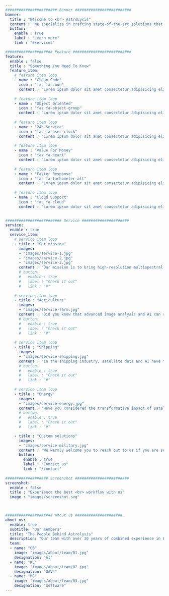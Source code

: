 ```yaml
---
####################### Banner #########################
banner:
  title : "Welcome to <br> AstroLysis"
  content : "We specialize in crafting state-of-the-art solutions that harness the power of AI, satellite data, and aerial imagery. Our multidisciplinary team of experts in Electrical Engineering, AI, Deep Learning, UAVs, and Embedded Systems collaborates to create innovative tools that unlock valuable insights from the skies."
  button:
    enable : true
    label : "Learn more"
    link : "#services"

##################### Feature ##########################
feature:
  enable : false
  title : "Something You Need To Know"
  feature_item:
    # feature item loop
    - name : "Clean Code"
      icon : "fas fa-code"
      content : "Lorem ipsum dolor sit amet consectetur adipisicing elit quam nihil"
      
    # feature item loop
    - name : "Object Oriented"
      icon : "fas fa-object-group"
      content : "Lorem ipsum dolor sit amet consectetur adipisicing elit quam nihil"
      
    # feature item loop
    - name : "24h Service"
      icon : "fas fa-user-clock"
      content : "Lorem ipsum dolor sit amet consectetur adipisicing elit quam nihil"
      
    # feature item loop
    - name : "Value For Money"
      icon : "fas fa-heart"
      content : "Lorem ipsum dolor sit amet consectetur adipisicing elit quam nihil"
      
    # feature item loop
    - name : "Faster Response"
      icon : "fas fa-tachometer-alt"
      content : "Lorem ipsum dolor sit amet consectetur adipisicing elit quam nihil"
      
    # feature item loop
    - name : "Cloud Support"
      icon : "fas fa-cloud"
      content : "Lorem ipsum dolor sit amet consectetur adipisicing elit quam nihil"
    

######################### Service #####################
service:
  enable : true
  service_item:
    # service item loop
    - title : "Our mission"
      images:
      - "images/service-1.jpg"
      - "images/service-2.jpg"
      - "images/service-3.jpg"
      content : "Our mission is to bring high-resolution multispectral imagery and data processing and analysis into the hands of those who need it most. By utilizing the latest advancements in AI and image recognition, we transform complex data from satellite imagery and aerial photography into actionable, real-time information. Our expertise in UAV technology adds a unique dimension to our services, enabling us to deliver localized and highly specific data capture. At AstroLysis, we're not just developing cutting-edge technology; we're shaping the future of aerial and satellite-based intelligence."
      # button:
      #   enable : true
      #   label : "Check it out"
      #   link : "#"
        
    # service item loop
    - title : "Agriculture"
      images:
      - "images/service-farm.jpg"
      content : "Did you know that advanced image analysis and AI can revolutionize the way we approach agriculture? By leveraging satellite data and aerial imagery, farmers can increase crop yield by up to 10% through early pest detection and precision farming. This technology enables farmers to identify and address potential problems before they escalate, reducing waste and improving the efficiency of their operations."
      # button:
      #   enable : true
      #   label : "Check it out"
      #   link : "#"
        
    # service item loop
    - title : "Shipping"
      images:
      - "images/service-shipping.jpg"
      content : "In the shipping industry, satellite data and AI have the potential to significantly reduce operational costs. By analyzing wave patterns, wind currents, and other meteorological data, shipping routes can be optimized for fuel efficiency and speed. These improvements can lead to a potential reduction in operational expenses by up to 15%. With such advanced technology, we can usher in a new era of efficient and environmentally conscious maritime operations."
      # button:
      #   enable : true
      #   label : "Check it out"
      #   link : "#"
        
    # service item loop
    - title : "Energy"
      images:
      - "images/service-energy.jpg"
      content : "Have you considered the transformative impact of satellite data and aerial imagery in the energy industry? In the oil and gas sector, these technologies are paving the way for more efficient exploration and monitoring. By analyzing satellite images, companies can identify promising exploration sites, monitor their pipelines for potential leaks, and even predict equipment maintenance needs. It's estimated that this could lead to a reduction in operational costs of up to 20%, improving both the bottom line and environmental safety."      
      # button:
      #   enable : true
      #   label : "Check it out"
      #   link : "#"

    - title : "Custom solutions"
      images:
      - "images/service-military.jpg"
      content : "We warmly welcome you to reach out to us if you are seeking a personalized solution that aligns with your specific needs!"
      button:
        enable : true
        label : "Contact us"
        link : "/contact"
        
################### Screenshot ########################
screenshot:
  enable : false
  title : "Experience the best <br> workflow with us"
  image : "images/screenshot.svg"

  

##################### About us #####################
about_us:
  enable: true
  subtitle: "Our members"
  title: "The People Behind Astrolysis"
  description: "Our team with over 30 years of combined experience in Electrical Engineering, AI, Deep Learning, UAVs and Embedded Systems, utilizes and combines satellite data with UAVs to create innovative solutions."
  team:
  - name: "CB"
    image: "images/about/team/01.jpg"
    designation: "AI"
  - name: "KL"
    image: "images/about/team/02.jpg"
    designation: "UAVs"
  - name: "MS"
    image: "images/about/team/03.jpg"
    designation: "Software"
---
```

